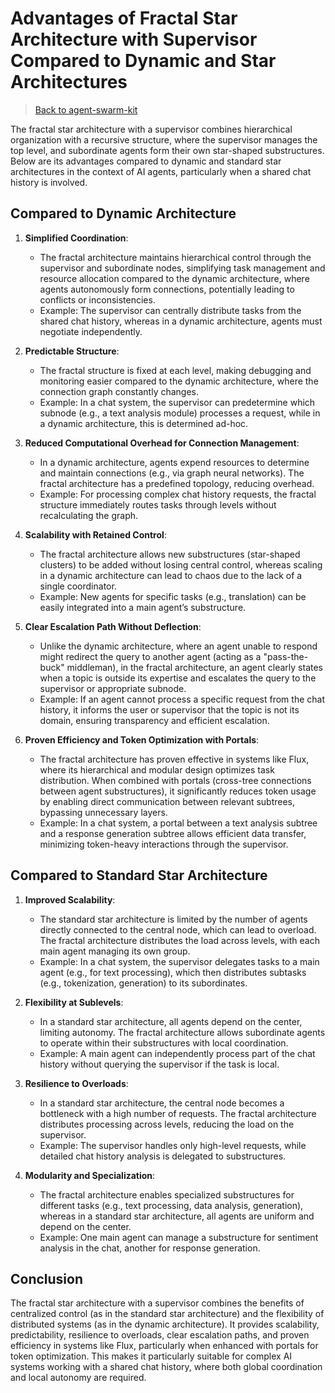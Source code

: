 # Advantages of Fractal Star Architecture with Supervisor Compared to Dynamic and Star Architectures

> [Back to agent-swarm-kit](https://github.com/tripolskypetr/agent-swarm-kit)

The fractal star architecture with a supervisor combines hierarchical organization with a recursive structure, where the supervisor manages the top level, and subordinate agents form their own star-shaped substructures. Below are its advantages compared to dynamic and standard star architectures in the context of AI agents, particularly when a shared chat history is involved.

## Compared to Dynamic Architecture
1. **Simplified Coordination**:  
   - The fractal architecture maintains hierarchical control through the supervisor and subordinate nodes, simplifying task management and resource allocation compared to the dynamic architecture, where agents autonomously form connections, potentially leading to conflicts or inconsistencies.  
   - Example: The supervisor can centrally distribute tasks from the shared chat history, whereas in a dynamic architecture, agents must negotiate independently.

2. **Predictable Structure**:  
   - The fractal structure is fixed at each level, making debugging and monitoring easier compared to the dynamic architecture, where the connection graph constantly changes.  
   - Example: In a chat system, the supervisor can predetermine which subnode (e.g., a text analysis module) processes a request, while in a dynamic architecture, this is determined ad-hoc.

3. **Reduced Computational Overhead for Connection Management**:  
   - In a dynamic architecture, agents expend resources to determine and maintain connections (e.g., via graph neural networks). The fractal architecture has a predefined topology, reducing overhead.  
   - Example: For processing complex chat history requests, the fractal structure immediately routes tasks through levels without recalculating the graph.

4. **Scalability with Retained Control**:  
   - The fractal architecture allows new substructures (star-shaped clusters) to be added without losing central control, whereas scaling in a dynamic architecture can lead to chaos due to the lack of a single coordinator.  
   - Example: New agents for specific tasks (e.g., translation) can be easily integrated into a main agent’s substructure.

5. **Clear Escalation Path Without Deflection**:  
   - Unlike the dynamic architecture, where an agent unable to respond might redirect the query to another agent (acting as a "pass-the-buck" middleman), in the fractal architecture, an agent clearly states when a topic is outside its expertise and escalates the query to the supervisor or appropriate subnode.  
   - Example: If an agent cannot process a specific request from the chat history, it informs the user or supervisor that the topic is not its domain, ensuring transparency and efficient escalation.

6. **Proven Efficiency and Token Optimization with Portals**:  
   - The fractal architecture has proven effective in systems like Flux, where its hierarchical and modular design optimizes task distribution. When combined with portals (cross-tree connections between agent substructures), it significantly reduces token usage by enabling direct communication between relevant subtrees, bypassing unnecessary layers.  
   - Example: In a chat system, a portal between a text analysis subtree and a response generation subtree allows efficient data transfer, minimizing token-heavy interactions through the supervisor.

## Compared to Standard Star Architecture
1. **Improved Scalability**:  
   - The standard star architecture is limited by the number of agents directly connected to the central node, which can lead to overload. The fractal architecture distributes the load across levels, with each main agent managing its own group.  
   - Example: In a chat system, the supervisor delegates tasks to a main agent (e.g., for text processing), which then distributes subtasks (e.g., tokenization, generation) to its subordinates.

2. **Flexibility at Sublevels**:  
   - In a standard star architecture, all agents depend on the center, limiting autonomy. The fractal architecture allows subordinate agents to operate within their substructures with local coordination.  
   - Example: A main agent can independently process part of the chat history without querying the supervisor if the task is local.

3. **Resilience to Overloads**:  
   - In a standard star architecture, the central node becomes a bottleneck with a high number of requests. The fractal architecture distributes processing across levels, reducing the load on the supervisor.  
   - Example: The supervisor handles only high-level requests, while detailed chat history analysis is delegated to substructures.

4. **Modularity and Specialization**:  
   - The fractal architecture enables specialized substructures for different tasks (e.g., text processing, data analysis, generation), whereas in a standard star architecture, all agents are uniform and depend on the center.  
   - Example: One main agent can manage a substructure for sentiment analysis in the chat, another for response generation.

## Conclusion
The fractal star architecture with a supervisor combines the benefits of centralized control (as in the standard star architecture) and the flexibility of distributed systems (as in the dynamic architecture). It provides scalability, predictability, resilience to overloads, clear escalation paths, and proven efficiency in systems like Flux, particularly when enhanced with portals for token optimization. This makes it particularly suitable for complex AI systems working with a shared chat history, where both global coordination and local autonomy are required.